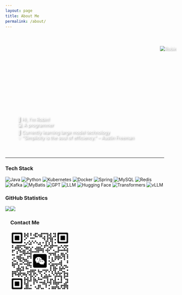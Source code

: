 ```yaml
---
layout: page
title: About Me
permalink: /about/
---
```


<style>
  .hero-section {
    width: 100%;
    height: 300px; /* 必须指定高度 */
    background-image: url('/public/img/children.png');
    background-size: cover;
    background-position: center;
    border-radius: 10px;
    padding: 40px;
    color: white;
    text-shadow: 2px 2px 4px rgba(0,0,0,0.5);
    /* 新增 Flex 布局 */
    display: flex;
    flex-direction: column;
    justify-content: flex-end; /* 内容垂直靠下 */
    position: relative; /* 为图片定位做准备 */
  }

  /* 将右上角的图片固定到角落 */
  .hero-section img {
    position: absolute;
    top: 40px;  /* 与父容器的 padding 一致 */
    right: 40px; /* 与父容器的 padding 一致 */
  }
</style>

<div class="hero-section">
  <img align="right" src="https://komarev.com/ghpvc/?username=WangErXiao" alt="Robin" />
  👋 Hi, I'm Robin! <br>
  💻 A programmer<br>
  🌱 Currently learning large model technology<br>
  💡 "Simplicity is the soul of efficiency." – Austin Freeman
</div>

---

### Tech Stack
![Java](https://img.shields.io/badge/-Java-007396?logo=java&logoColor=white)
![Python](https://img.shields.io/badge/-Python-3776AB?logo=python&logoColor=white)
![Kubernetes](https://img.shields.io/badge/-Kubernetes-326CE5?logo=kubernetes&logoColor=white)
![Docker](https://img.shields.io/badge/-Docker-2496ED?logo=docker&logoColor=white)
![Spring](https://img.shields.io/badge/-Spring-6DB33F?logo=spring&logoColor=white)
![MySQL](https://img.shields.io/badge/-MySQL-4479A1?logo=mysql&logoColor=white)
![Redis](https://img.shields.io/badge/-Redis-DC382D?logo=redis&logoColor=white)
![Kafka](https://img.shields.io/badge/-Kafka-231F20?logo=apache-kafka&logoColor=white)
![MyBatis](https://img.shields.io/badge/-MyBatis-000000?logo=mybatis&logoColor=white) 
![GPT](https://img.shields.io/badge/GPT-OpenAI-412991?logo=openai&logoColor=white)
![LLM](https://img.shields.io/badge/LLM-Large%20Language%20Model-FFA500)
![Hugging Face](https://img.shields.io/badge/Hugging%20Face-FFD43B?logo=huggingface&logoColor=black)
![Transformers](https://img.shields.io/badge/Transformers-PyTorch-EE4C2C?logo=pytorch&logoColor=white)
![vLLM](https://img.shields.io/badge/vLLM-Efficient%20LLM%20Inference-FFA500?logo=python&logoColor=white)
<br>

### GitHub Statistics 
<div>
  <img height="165" align="left" src="https://github-readme-stats.vercel.app/api?username=WangErXiao&count_private=true&include_all_commits=true&show_icons=true&theme=transparent" />
  <img height="165" src="https://github-readme-stats.vercel.app/api/top-langs/?username=WangErXiao&layout=compact&theme=transparent" />
</div>

### Contact Me
![WeChat](https://github.com/WangErXiao/WangErXiao/blob/main/images/Wechat.png?raw=true)
